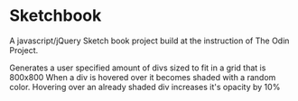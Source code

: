 # Sketchbook

A javascript/jQuery Sketch book project build at the instruction of The Odin Project.

Generates a user specified amount of divs sized to fit in a grid that is 800x800
When a div is hovered over it becomes shaded with a random color. Hovering over an already shaded div increases it's opacity by 10%
